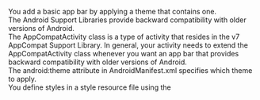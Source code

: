 You add a basic app bar by applying a theme that contains one.                         								                                                                     
The Android Support Libraries provide backward compatibility with older versions of Android.                                                                                             
The AppCompatActivity class is a type of activity that resides in the v7 AppCompat Support Library. In general, your activity needs to extend the AppCompatActivity class whenever you want an app bar that provides backward compatibility with older versions of Android.                                                                                                     
The android:theme attribute in AndroidManifest.xml specifies which theme to apply.                                                                                                       
You define styles in a style resource file using the <style> element. The name attribute gives the style a name. The parent attribute specifies where the style should inherit its properties from.                                                                                                                                                                         
The latest app bar features are in the Toolbar class in the v7 AppCompat Support Library. You can use a toolbar as your app bar.                                                         
Add actions to your app bar by adding them to a menu resource file.                                                                                                                      
Add the items in the menu resource file to the app bar by implementing the activity’s onCreateOptionsMenu() method.                                                                      
You determine what items should do when clicked by implementing the activity’s onOptionsItemSelected() method.                                                                           
Add an Up button to your app bar to navigate up the app’s hierarchy. Specify the hierarchy in AndroidManifest.xml. Use the ActionBar setDisplayHomeAsUpEnabled() method to enable the Up button.                                                                                                                                                                               
You can share content by adding the share action provider to your app bar. Add it by including it in your menu resource file. Call its setShareIntent() method to pass it an intent describing the content you wish to share.